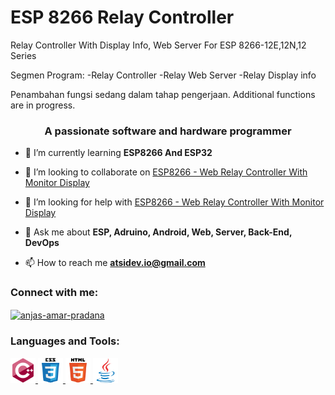 # ESP 8266 Relay Controller
Relay Controller With Display Info, Web Server For ESP 8266-12E,12N,12 Series

Segmen Program:
-Relay Controller
-Relay Web Server
-Relay Display info

Penambahan fungsi sedang dalam tahap pengerjaan.
Additional functions are in progress.

<h3 align="center">A passionate software and hardware programmer</h3>

- 🌱 I’m currently learning **ESP8266 And ESP32**

- 👯 I’m looking to collaborate on [ESP8266 - Web Relay Controller With Monitor Display](https://github.com/anjasamar/ESP8266-Relay-Controller)

- 🤝 I’m looking for help with [ESP8266 - Web Relay Controller With Monitor Display](https://github.com/anjasamar/ESP8266-Relay-Controller)

- 💬 Ask me about **ESP, Adruino, Android, Web, Server, Back-End, DevOps**

- 📫 How to reach me **atsidev.io@gmail.com**

<h3 align="left">Connect with me:</h3>
<p align="left">
<a href="https://linkedin.com/in/anjas-amar-pradana" target="blank"><img align="center" src="https://raw.githubusercontent.com/rahuldkjain/github-profile-readme-generator/master/src/images/icons/Social/linked-in-alt.svg" alt="anjas-amar-pradana" height="30" width="40" /></a>
</p>

<h3 align="left">Languages and Tools:</h3>
<p align="left"> <a href="https://www.w3schools.com/cpp/" target="_blank" rel="noreferrer"> <img src="https://raw.githubusercontent.com/devicons/devicon/master/icons/cplusplus/cplusplus-original.svg" alt="cplusplus" width="40" height="40"/> </a> <a href="https://www.w3schools.com/css/" target="_blank" rel="noreferrer"> <img src="https://raw.githubusercontent.com/devicons/devicon/master/icons/css3/css3-original-wordmark.svg" alt="css3" width="40" height="40"/> </a> <a href="https://www.w3.org/html/" target="_blank" rel="noreferrer"> <img src="https://raw.githubusercontent.com/devicons/devicon/master/icons/html5/html5-original-wordmark.svg" alt="html5" width="40" height="40"/> </a> <a href="https://www.java.com" target="_blank" rel="noreferrer"> <img src="https://raw.githubusercontent.com/devicons/devicon/master/icons/java/java-original.svg" alt="java" width="40" height="40"/> </a> </p>

